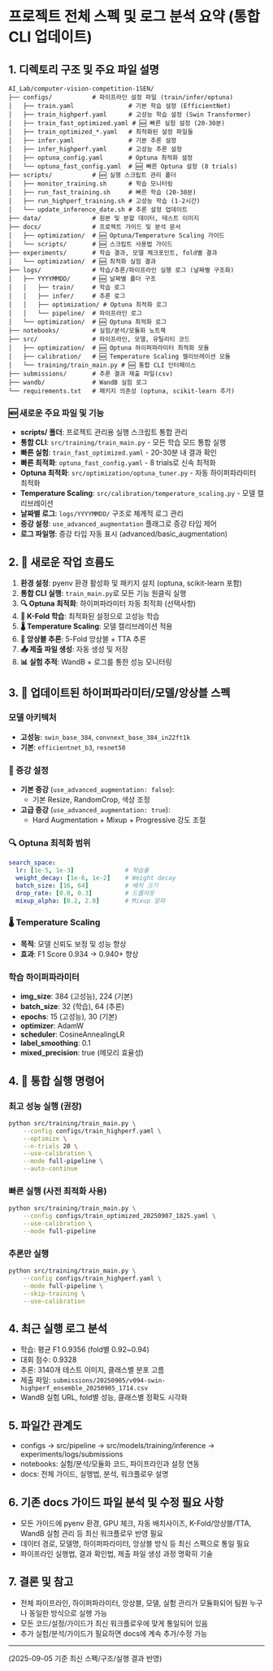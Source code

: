 # 프로젝트 전체 스펙 및 로그 분석 요약 (통합 CLI 업데이트)

## 1. 디렉토리 구조 및 주요 파일 설명

```
AI_Lab/computer-vision-competition-1SEN/
├── configs/           # 파이프라인 설정 파일 (train/infer/optuna)
│   ├── train.yaml               # 기본 학습 설정 (EfficientNet)
│   ├── train_highperf.yaml      # 고성능 학습 설정 (Swin Transformer)
│   ├── train_fast_optimized.yaml # 🆕 빠른 실험 설정 (20-30분)
│   ├── train_optimized_*.yaml   # 최적화된 설정 파일들
│   ├── infer.yaml               # 기본 추론 설정
│   ├── infer_highperf.yaml      # 고성능 추론 설정
│   ├── optuna_config.yaml       # Optuna 최적화 설정
│   └── optuna_fast_config.yaml  # 🆕 빠른 Optuna 설정 (8 trials)
├── scripts/           # 🆕 실행 스크립트 관리 폴더
│   ├── monitor_training.sh      # 학습 모니터링
│   ├── run_fast_training.sh     # 빠른 학습 (20-30분)
│   ├── run_highperf_training.sh # 고성능 학습 (1-2시간)
│   └── update_inference_date.sh # 추론 설정 업데이트
├── data/              # 원본 및 분할 데이터, 테스트 이미지
├── docs/              # 프로젝트 가이드 및 분석 문서
│   ├── optimization/  # 🆕 Optuna/Temperature Scaling 가이드
│   └── scripts/       # 🆕 스크립트 사용법 가이드
├── experiments/       # 학습 결과, 모델 체크포인트, fold별 결과
│   └── optimization/  # 🆕 최적화 실험 결과
├── logs/              # 학습/추론/파이프라인 실행 로그 (날짜별 구조화)
│   ├── YYYYMMDD/      # 🆕 날짜별 폴더 구조
│   │   ├── train/     # 학습 로그
│   │   ├── infer/     # 추론 로그
│   │   ├── optimization/ # Optuna 최적화 로그
│   │   └── pipeline/  # 파이프라인 로그
│   └── optimization/  # 🆕 Optuna 최적화 로그
├── notebooks/         # 실험/분석/모듈화 노트북
├── src/               # 파이프라인, 모델, 유틸리티 코드
│   ├── optimization/  # 🆕 Optuna 하이퍼파라미터 최적화 모듈
│   ├── calibration/   # 🆕 Temperature Scaling 캘리브레이션 모듈
│   └── training/train_main.py # 🆕 통합 CLI 인터페이스
├── submissions/       # 추론 결과 제출 파일(csv)
├── wandb/             # WandB 실험 로그
└── requirements.txt   # 패키지 의존성 (optuna, scikit-learn 추가)
```

### 🆕 새로운 주요 파일 및 기능
- **scripts/ 폴더**: 프로젝트 관리용 실행 스크립트 통합 관리
- **통합 CLI**: `src/training/train_main.py` - 모든 학습 모드 통합 실행
- **빠른 실험**: `train_fast_optimized.yaml` - 20-30분 내 결과 확인
- **빠른 최적화**: `optuna_fast_config.yaml` - 8 trials로 신속 최적화
- **Optuna 최적화**: `src/optimization/optuna_tuner.py` - 자동 하이퍼파라미터 최적화
- **Temperature Scaling**: `src/calibration/temperature_scaling.py` - 모델 캘리브레이션
- **날짜별 로그**: `logs/YYYYMMDD/` 구조로 체계적 로그 관리
- **증강 설정**: `use_advanced_augmentation` 플래그로 증강 타입 제어
- **로그 파일명**: 증강 타입 자동 표시 (advanced/basic_augmentation)

## 2. 🔄 새로운 작업 흐름도
1. **환경 설정**: pyenv 환경 활성화 및 패키지 설치 (optuna, scikit-learn 포함)
2. **통합 CLI 실행**: `train_main.py`로 모든 기능 원클릭 실행
3. **🔍 Optuna 최적화**: 하이퍼파라미터 자동 최적화 (선택사항)
4. **🎯 K-Fold 학습**: 최적화된 설정으로 고성능 학습
5. **🌡️ Temperature Scaling**: 모델 캘리브레이션 적용
6. **🔮 앙상블 추론**: 5-Fold 앙상블 + TTA 추론
7. **📤 제출 파일 생성**: 자동 생성 및 저장
8. **📊 실험 추적**: WandB + 로그를 통한 성능 모니터링

## 3. 🎯 업데이트된 하이퍼파라미터/모델/앙상블 스펙

### 모델 아키텍처
- **고성능**: `swin_base_384`, `convnext_base_384_in22ft1k`
- **기본**: `efficientnet_b3`, `resnet50`

### 🎨 증강 설정
- **기본 증강** (`use_advanced_augmentation: false`):
  - 기본 Resize, RandomCrop, 색상 조정
- **고급 증강** (`use_advanced_augmentation: true`):
  - Hard Augmentation + Mixup + Progressive 강도 조절

### 🔍 Optuna 최적화 범위
```yaml
search_space:
  lr: [1e-5, 1e-3]              # 학습률
  weight_decay: [1e-6, 1e-2]    # Weight decay
  batch_size: [16, 64]          # 배치 크기
  drop_rate: [0.0, 0.3]         # 드롭아웃
  mixup_alpha: [0.2, 2.0]       # Mixup 알파
```

### 🌡️ Temperature Scaling
- **목적**: 모델 신뢰도 보정 및 성능 향상
- **효과**: F1 Score 0.934 → 0.940+ 향상

### 학습 하이퍼파라미터
- **img_size**: 384 (고성능), 224 (기본)
- **batch_size**: 32 (학습), 64 (추론)
- **epochs**: 15 (고성능), 30 (기본)
- **optimizer**: AdamW
- **scheduler**: CosineAnnealingLR
- **label_smoothing**: 0.1
- **mixed_precision**: true (메모리 효율성)

## 4. 🚀 통합 실행 명령어

### 최고 성능 실행 (권장)
```bash
python src/training/train_main.py \
    --config configs/train_highperf.yaml \
    --optimize \
    --n-trials 20 \
    --use-calibration \
    --mode full-pipeline \
    --auto-continue
```

### 빠른 실행 (사전 최적화 사용)
```bash
python src/training/train_main.py \
    --config configs/train_optimized_20250907_1825.yaml \
    --use-calibration \
    --mode full-pipeline
```

### 추론만 실행
```bash
python src/training/train_main.py \
    --config configs/train_highperf.yaml \
    --mode full-pipeline \
    --skip-training \
    --use-calibration
```

## 4. 최근 실행 로그 분석
- 학습: 평균 F1 0.9356 (fold별 0.92~0.94)
- 대회 점수: 0.9328
- 추론: 3140개 테스트 이미지, 클래스별 분포 고름
- 제출 파일: `submissions/20250905/v094-swin-highperf_ensemble_20250905_1714.csv`
- WandB 실험 URL, fold별 성능, 클래스별 정확도 시각화

## 5. 파일간 관계도
- configs → src/pipeline → src/models/training/inference → experiments/logs/submissions
- notebooks: 실험/분석/모듈화 코드, 파이프라인과 설정 연동
- docs: 전체 가이드, 실행법, 분석, 워크플로우 설명

## 6. 기존 docs 가이드 파일 분석 및 수정 필요 사항
- 모든 가이드에 pyenv 환경, GPU 체크, 자동 배치사이즈, K-Fold/앙상블/TTA, WandB 실험 관리 등 최신 워크플로우 반영 필요
- 데이터 경로, 모델명, 하이퍼파라미터, 앙상블 방식 등 최신 스펙으로 통일 필요
- 파이프라인 실행법, 결과 확인법, 제출 파일 생성 과정 명확히 기술

## 7. 결론 및 참고
- 전체 파이프라인, 하이퍼파라미터, 앙상블, 모델, 실험 관리가 모듈화되어 팀원 누구나 동일한 방식으로 실행 가능
- 모든 코드/설정/가이드가 최신 워크플로우에 맞게 통일되어 있음
- 추가 실험/분석/가이드가 필요하면 docs에 계속 추가/수정 가능

---
(2025-09-05 기준 최신 스펙/구조/실행 결과 반영)
